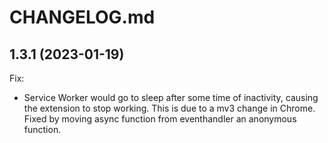 # CHANGELOG.md

## 1.3.1 (2023-01-19)

Fix:

  - Service Worker would go to sleep after some time of inactivity, causing the extension to stop working. This is due to a mv3 change in Chrome. Fixed by moving async function from eventhandler an anonymous function.